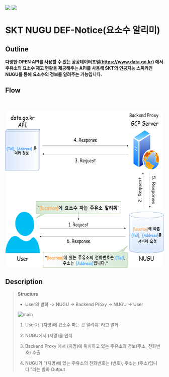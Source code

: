 <img src="https://img.shields.io/badge/JavaScript-F7DF1E?style=flat&logo=JavaScript&logoColor=white"/> <img src="https://img.shields.io/badge/Node.js-339933?style=flat&logo=Node.js&logoColor=white"/>

# SKT NUGU DEF-Notice(요소수 알리미)
## Outline
**다양한 OPEN API를 사용할 수 있는 공공데이터포털(https://www.data.go.kr) 에서 주유소의 요소수 재고 현황을 제공해주는 API를 사용해 SKT의 인공지능 스피커인 NUGU를 통해 요소수의 정보를 알려주는 기능입니다.**
## Flow

　
<p align="center"><img src="./png/flow.png" width="700" height="500"></p>

## Description
> **Structure**
> - User의 발화 -> NUGU -> Backend Proxy -> NUGU -> User
>
> ![main](./png/search.png)
>
> 1. User가 '(지명)에 요소수 파는 곳 알려줘' 라고 발화
> 
> 2. NUGU에서 (지명)을 인식
>
> 3. Backend Proxy 에서 (지명)에 위치하고 있는 주유소의 정보(주소, 전화번호) 추출
>
> 4. NUGU가 "(지명)에 있는 주유소의 전화번호는 (번호), 주소는 (주소)입니다."라는 발화 Output